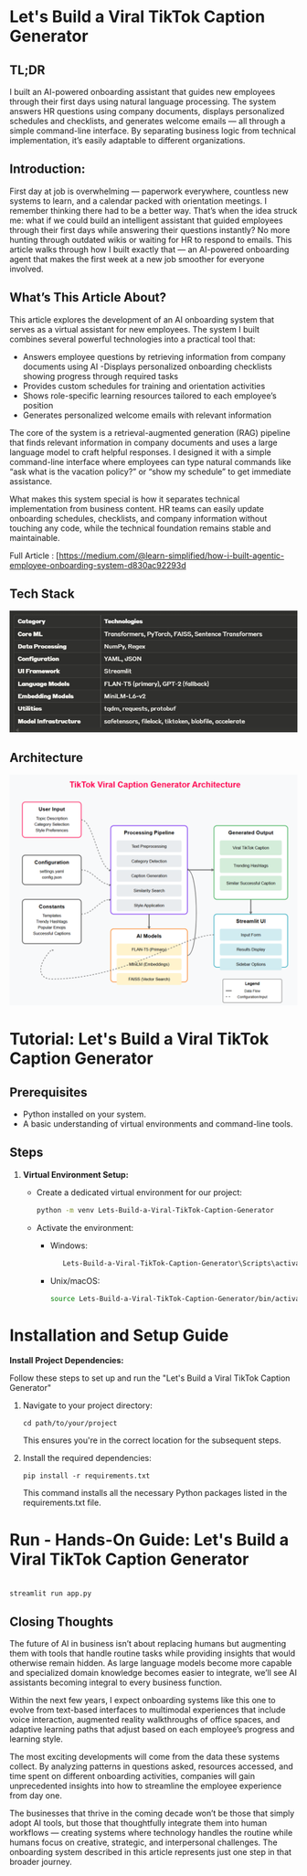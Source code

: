 # Let's Build a Viral TikTok Caption Generator


## TL;DR
I built an AI-powered onboarding assistant that guides new employees through their first days using natural language processing. The system answers HR questions using company documents, displays personalized schedules and checklists, and generates welcome emails — all through a simple command-line interface. By separating business logic from technical implementation, it’s easily adaptable to different organizations.

## Introduction:
First day at job is overwhelming — paperwork everywhere, countless new systems to learn, and a calendar packed with orientation meetings. I remember thinking there had to be a better way. That’s when the idea struck me: what if we could build an intelligent assistant that guided employees through their first days while answering their questions instantly? No more hunting through outdated wikis or waiting for HR to respond to emails. This article walks through how I built exactly that — an AI-powered onboarding agent that makes the first week at a new job smoother for everyone involved.

## What’s This Article About?
This article explores the development of an AI onboarding system that serves as a virtual assistant for new employees. The system I built combines several powerful technologies into a practical tool that:

- Answers employee questions by retrieving information from company documents using AI
-Displays personalized onboarding checklists showing progress through required tasks
- Provides custom schedules for training and orientation activities
- Shows role-specific learning resources tailored to each employee’s position
- Generates personalized welcome emails with relevant information

The core of the system is a retrieval-augmented generation (RAG) pipeline that finds relevant information in company documents and uses a large language model to craft helpful responses. I designed it with a simple command-line interface where employees can type natural commands like “ask what is the vacation policy?” or “show my schedule” to get immediate assistance.

What makes this system special is how it separates technical implementation from business content. HR teams can easily update onboarding schedules, checklists, and company information without touching any code, while the technical foundation remains stable and maintainable.

Full Article : [https://medium.com/@learn-simplified/how-i-built-agentic-employee-onboarding-system-d830ac92293d


## Tech Stack  

![Design Diagram](design_docs/tech_stack.png)


## Architecture

![Design Diagram](design_docs/design.png)


# Tutorial: Let's Build a Viral TikTok Caption Generator

## Prerequisites
- Python installed on your system.
- A basic understanding of virtual environments and command-line tools.

## Steps

1. **Virtual Environment Setup:**
   - Create a dedicated virtual environment for our project:
   
     ```bash
     python -m venv Lets-Build-a-Viral-TikTok-Caption-Generator
     ```
   - Activate the environment:
   
     - Windows:
       ```bash
          Lets-Build-a-Viral-TikTok-Caption-Generator\Scripts\activate        
       ```
     - Unix/macOS:
       ```bash
       source Lets-Build-a-Viral-TikTok-Caption-Generator/bin/activate
       ```
   

# Installation and Setup Guide

**Install Project Dependencies:**

Follow these steps to set up and run the  "Let's Build a Viral TikTok Caption Generator"

1. Navigate to your project directory:
   ```
   cd path/to/your/project
   ```
   This ensures you're in the correct location for the subsequent steps.

2. Install the required dependencies:
   ```
   pip install -r requirements.txt   
   ```
   This command installs all the necessary Python packages listed in the requirements.txt file.


# Run - Hands-On Guide: Let's Build a Viral TikTok Caption Generator
  
   ```

   streamlit run app.py
   
   ```
   
## Closing Thoughts

The future of AI in business isn’t about replacing humans but augmenting them with tools that handle routine tasks while providing insights that would otherwise remain hidden. As large language models become more capable and specialized domain knowledge becomes easier to integrate, we’ll see AI assistants becoming integral to every business function.

Within the next few years, I expect onboarding systems like this one to evolve from text-based interfaces to multimodal experiences that include voice interaction, augmented reality walkthroughs of office spaces, and adaptive learning paths that adjust based on each employee’s progress and learning style.

The most exciting developments will come from the data these systems collect. By analyzing patterns in questions asked, resources accessed, and time spent on different onboarding activities, companies will gain unprecedented insights into how to streamline the employee experience from day one.

The businesses that thrive in the coming decade won’t be those that simply adopt AI tools, but those that thoughtfully integrate them into human workflows — creating systems where technology handles the routine while humans focus on creative, strategic, and interpersonal challenges. The onboarding system described in this article represents just one step in that broader journey.
